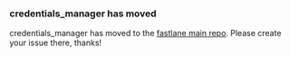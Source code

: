### credentials_manager has moved
credentials_manager has moved to the [fastlane main repo](https://github.com/fastlane/fastlane/tree/master/credentials_manager). Please create your issue there, thanks!

